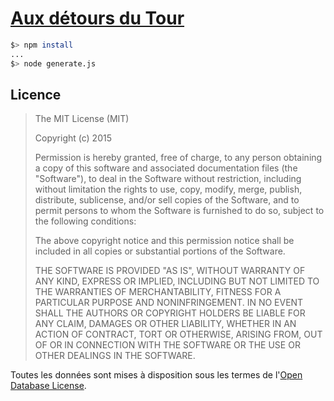 # [Aux détours du Tour](http://www.liberation.fr/apps/2015/07/tour-de-france/)


```bash
$> npm install
...
$> node generate.js
```

## Licence

> The MIT License (MIT)
>
> Copyright (c) 2015
>
> Permission is hereby granted, free of charge, to any person obtaining a copy
> of this software and associated documentation files (the "Software"), to deal
> in the Software without restriction, including without limitation the rights
> to use, copy, modify, merge, publish, distribute, sublicense, and/or sell
> copies of the Software, and to permit persons to whom the Software is
> furnished to do so, subject to the following conditions:
>
> The above copyright notice and this permission notice shall be included in
> all copies or substantial portions of the Software.
>
> THE SOFTWARE IS PROVIDED "AS IS", WITHOUT WARRANTY OF ANY KIND, EXPRESS OR
> IMPLIED, INCLUDING BUT NOT LIMITED TO THE WARRANTIES OF MERCHANTABILITY,
> FITNESS FOR A PARTICULAR PURPOSE AND NONINFRINGEMENT. IN NO EVENT SHALL THE
> AUTHORS OR COPYRIGHT HOLDERS BE LIABLE FOR ANY CLAIM, DAMAGES OR OTHER
> LIABILITY, WHETHER IN AN ACTION OF CONTRACT, TORT OR OTHERWISE, ARISING FROM,
> OUT OF OR IN CONNECTION WITH THE SOFTWARE OR THE USE OR OTHER DEALINGS IN
> THE SOFTWARE.

Toutes les données sont mises à disposition sous les termes de l'[Open Database License](http://opendatacommons.org/licenses/odbl/1.0/).
